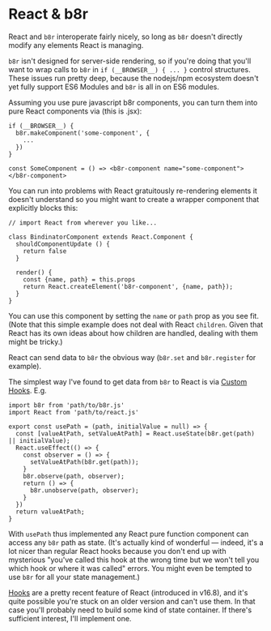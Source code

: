 # React & b8r

React and `b8r` interoperate fairly nicely, so long as `b8r` doesn't directly
modify any elements React is managing.

`b8r` isn't designed for server-side rendering, so if you're doing that you'll want
to wrap calls to `b8r` in `if (__BROWSER__) { ... }` control structures. These issues
run pretty deep, because the nodejs/npm ecosystem doesn't yet fully support ES6 Modules 
and `b8r` is all in on ES6 modules.

Assuming you use pure javascript b8r components, you can turn them into 
pure React components via (this is .jsx):

    if (__BROWSER__) {
      b8r.makeComponent('some-component', {
        ...
      })
    }

    const SomeComponent = () => <b8r-component name="some-component"></b8r-component>

You can run into problems with React gratuitously re-rendering elements it doesn't
understand so you might want to create a wrapper component that explicitly blocks this:

    // import React from wherever you like...

    class BindinatorComponent extends React.Component {
      shouldComponentUpdate () {
        return false
      }

      render() {
        const {name, path} = this.props
        return React.createElement('b8r-component', {name, path});
      }
    }

You can use this component by setting the `name` or `path` prop as you see fit. (Note that this simple
example does not deal with React `children`. Given that React has its own ideas about how children
are handled, dealing with them might be tricky.)

React can send data to `b8r` the obvious way (`b8r.set` and `b8r.register` for example).

The simplest way I've found to get data from `b8r` to React is via
[Custom Hooks](https://reactjs.org/docs/hooks-custom.html). E.g.

    import b8r from 'path/to/b8r.js'
    import React from 'path/to/react.js'

    export const usePath = (path, initialValue = null) => {
      const [valueAtPath, setValueAtPath] = React.useState(b8r.get(path) || initialValue);
      React.useEffect(() => {
        const observer = () => {
          setValueAtPath(b8r.get(path));
        }
        b8r.observe(path, observer);
        return () => {
          b8r.unobserve(path, observer);
        }
      })
      return valueAtPath;
    }

With `usePath` thus implemented any React pure function component can access any 
`b8r` path as state. (It's actually kind of wonderful — indeed, it's a lot nicer 
than regular React hooks because you don't end up with mysterious "you've called 
this hook at the wrong time but we won't tell you which hook or where it was called" 
errors. You might even be tempted to use `b8r` for all your state management.)

[Hooks](https://reactjs.org/docs/hooks-intro.html) are a pretty recent feature of 
React (introduced in v16.8), and it's quite possible you're stuck on an older version 
and can't use them. In that case you'll probably need to build some kind of 
state container. If there's sufficient interest, I'll implement one.